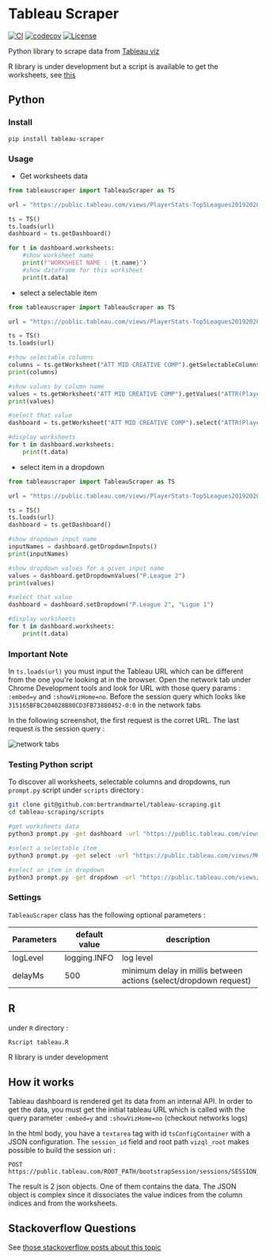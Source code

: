 # Tableau Scraper

[![CI](https://github.com/bertrandmartel/tableau-scraping/workflows/CI/badge.svg)](https://github.com/bertrandmartel/tableau-scraping/actions)
[![codecov](https://codecov.io/gh/bertrandmartel/tableau-scraping/branch/master/graph/badge.svg?token=F4R3NZF796)](https://codecov.io/gh/bertrandmartel/tableau-scraping)
[![License](http://img.shields.io/:license-mit-blue.svg)](LICENSE.md)

Python library to scrape data from [Tableau viz](https://public.tableau.com/fr-fr/gallery)

R library is under development but a script is available to get the worksheets, see [this](https://github.com/bertrandmartel/tableau-scraping#r)

## Python

### Install

```
pip install tableau-scraper
```

### Usage

* Get worksheets data

```python
from tableauscraper import TableauScraper as TS

url = "https://public.tableau.com/views/PlayerStats-Top5Leagues20192020/OnePlayerSummary"

ts = TS()
ts.loads(url)
dashboard = ts.getDashboard()

for t in dashboard.worksheets:
	#show worksheet name
	print(f"WORKSHEET NAME : {t.name}")
	#show dataframe for this worksheet
	print(t.data)
```

* select a selectable item 

```python
from tableauscraper import TableauScraper as TS

url = "https://public.tableau.com/views/PlayerStats-Top5Leagues20192020/OnePlayerSummary"

ts = TS()
ts.loads(url)

#show selectable columns
columns = ts.getWorksheet("ATT MID CREATIVE COMP").getSelectableColumns()
print(columns)

#show values by column name
values = ts.getWorksheet("ATT MID CREATIVE COMP").getValues("ATTR(Player)")
print(values)

#select that value
dashboard = ts.getWorksheet("ATT MID CREATIVE COMP").select("ATTR(Player)", "Vinicius Júnior")

#display worksheets 
for t in dashboard.worksheets:
	print(t.data)
```

* select item in a dropdown

```python
from tableauscraper import TableauScraper as TS

url = "https://public.tableau.com/views/PlayerStats-Top5Leagues20192020/OnePlayerSummary"

ts = TS()
ts.loads(url)
dashboard = ts.getDashboard()

#show dropdown input name
inputNames = dashboard.getDropdownInputs()
print(inputNames)

#show dropdown values for a given input name
values = dashboard.getDropdownValues("P.League 2")
print(values)

#select that value
dashboard = dashboard.setDropdown("P.League 2", "Ligue 1")

#display worksheets 
for t in dashboard.worksheets:
	print(t.data)
```

### Important Note

In `ts.loads(url)` you must input the Tableau URL which can be different from the one you're looking at in the browser. Open the network tab under Chrome Development tools and look for URL with those query params : `:embed=y` and `:showVizHome=no`. Before the session query which looks like `315165BFBC204028B80CD3FB73880452-0:0` in the network tabs

In the following screenshot, the first request is the corret URL. The last request is the session query :

![network tabs](https://user-images.githubusercontent.com/5183022/96939027-2e716780-14cc-11eb-8712-5f6292af8bef.png)

### Testing Python script

To discover all worksheets, selectable columns and dropdowns, run `prompt.py` script under `scripts` directory :


```bash
git clone git@github.com:bertrandmartel/tableau-scraping.git
cd tableau-scraping/scripts

#get worksheets data
python3 prompt.py -get dashboard -url "https://public.tableau.com/views/COVID-19inMissouri/COVID-19inMissouri"

#select a selectable item
python3 prompt.py -get select -url "https://public.tableau.com/views/MKTScoredeisolamentosocial/VisoGeral"

#select an item in dropdown
python3 prompt.py -get dropdown -url "https://public.tableau.com/views/COVID-19DailyDashboard_15960160643010/Casesbyneighbourhood"
```

### Settings

`TableauScraper` class has the following optional parameters : 

| Parameters      |  default value     |  description |
|-----------------|--------------------|--------------|
| logLevel        |logging.INFO |   log level |
| delayMs         |  500        |  minimum delay in millis between actions (select/dropdown request) |

## R

under `R` directory :

```R
Rscript tableau.R
```

R library is under development

## How it works

Tableau dashboard is rendered get its data from an internal API. In order to get the data, you must get the initial tableau URL which is called with the query parameter `:embed=y` and `:showVizHome=no` (checkout networks logs)

In the html body, you have a `textarea` tag with id `tsConfigContainer` with a JSON configuration. The `session_id` field and root path `vizql_root` makes possible to build the session uri : 

    POST https://public.tableau.com/ROOT_PATH/bootstrapSession/sessions/SESSION_ID

The result is 2 json objects. One of them contains the data. The JSON object is complex since it dissociates the value indices from the column indices and from the worksheets.

## Stackoverflow Questions

See [those stackoverflow posts about this topic](https://stackoverflow.com/search?q=user%3A2614364+%5Btableau-api%5D)
